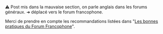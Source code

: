 :warning:
Post mis dans la mauvaise section, on parle anglais dans les forums généraux. ➜ déplacé vers le forum francophone.

Merci de prendre en compte les recommandations listées dans "[Les bonnes pratiques du Forum Francophone](https://forum.arduino.cc/t/les-bonnes-pratiques-du-forum-francophone/861014)".
